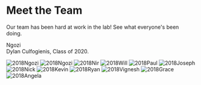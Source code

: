 # Meet the Team 

Our team has been hard at work in the lab! See what everyone's been doing.

<p>
<div class="team-bio">
	<div class="hidden 2018Ngozi">
		Ngozi
	</div>
	<div class="hidden 2018Dylan">
		Dylan Culfogienis, Class of 2020. 
	</div>
</div> 
</p>

<div id="image_gallery" class="template">
	<img src="images/TeamPhotos/2018Ngozi.jpg" alt="2018Ngozi" id="2018Ngozi">
	<img src="images/TeamPhotos/2018Dylan.jpg" alt="2018Ngozi" id="2018Dylan">
	<img src="images/TeamPhotos/2018Nir.jpg" alt="2018Nir" id="2018Nir">
	<img src="images/TeamPhotos/2018Will.jpg" alt="2018Will" id="2018Will">
	<img src="images/TeamPhotos/2018Paul.jpg" alt="2018Paul" id="2018Paul">
	<img src="images/TeamPhotos/2018Joseph.jpg" alt="2018Joseph" id="2018Joseph">
	<img src="images/TeamPhotos/2018Nick.jpg" alt="2018Nick" id="2018Nick">
	<img src="images/TeamPhotos/2018Kevin.jpg" alt="2018Kevin" id="2018Kevin">
	<img src="images/TeamPhotos/2018Ryan.jpg" alt="2018Ryan" id="2018Ryan">
	<img src="images/TeamPhotos/2018Vignesh.jpg" alt="2018Vignesh" id="2018Vignesh">
	<img src="images/TeamPhotos/2018Grace.jpg" alt="2018Grace" id="2018Grace">
	<img src="images/TeamPhotos/2018Angela.jpg" alt="2018Angela" id="2018Angela">
</div>
